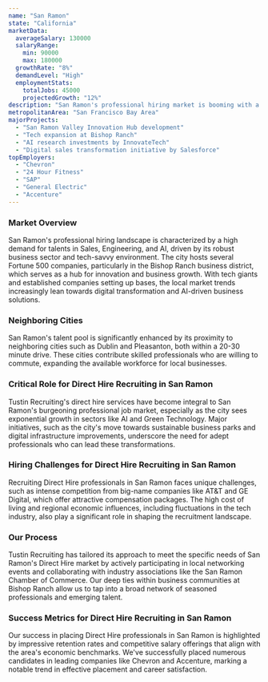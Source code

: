 ```yaml
---
name: "San Ramon"
state: "California"
marketData:
  averageSalary: 130000
  salaryRange:
    min: 90000
    max: 180000
  growthRate: "8%"
  demandLevel: "High"
  employmentStats:
    totalJobs: 45000
    projectedGrowth: "12%"
description: "San Ramon's professional hiring market is booming with a strong focus on technology-driven roles."
metropolitanArea: "San Francisco Bay Area"
majorProjects:
  - "San Ramon Valley Innovation Hub development"
  - "Tech expansion at Bishop Ranch"
  - "AI research investments by InnovateTech"
  - "Digital sales transformation initiative by Salesforce"
topEmployers:
  - "Chevron"
  - "24 Hour Fitness"
  - "SAP"
  - "General Electric"
  - "Accenture"
---
```


### Market Overview
San Ramon's professional hiring landscape is characterized by a high demand for talents in Sales, Engineering, and AI, driven by its robust business sector and tech-savvy environment. The city hosts several Fortune 500 companies, particularly in the Bishop Ranch business district, which serves as a hub for innovation and business growth. With tech giants and established companies setting up bases, the local market trends increasingly lean towards digital transformation and AI-driven business solutions.
### Neighboring Cities
San Ramon's talent pool is significantly enhanced by its proximity to neighboring cities such as Dublin and Pleasanton, both within a 20-30 minute drive. These cities contribute skilled professionals who are willing to commute, expanding the available workforce for local businesses.

### Critical Role for Direct Hire Recruiting in San Ramon
Tustin Recruiting's direct hire services have become integral to San Ramon's burgeoning professional job market, especially as the city sees exponential growth in sectors like AI and Green Technology. Major initiatives, such as the city's move towards sustainable business parks and digital infrastructure improvements, underscore the need for adept professionals who can lead these transformations.

### Hiring Challenges for Direct Hire Recruiting in San Ramon
Recruiting Direct Hire professionals in San Ramon faces unique challenges, such as intense competition from big-name companies like AT&T and GE Digital, which offer attractive compensation packages. The high cost of living and regional economic influences, including fluctuations in the tech industry, also play a significant role in shaping the recruitment landscape.

### Our Process
Tustin Recruiting has tailored its approach to meet the specific needs of San Ramon's Direct Hire market by actively participating in local networking events and collaborating with industry associations like the San Ramon Chamber of Commerce. Our deep ties within business communities at Bishop Ranch allow us to tap into a broad network of seasoned professionals and emerging talent.

### Success Metrics for Direct Hire Recruiting in San Ramon
Our success in placing Direct Hire professionals in San Ramon is highlighted by impressive retention rates and competitive salary offerings that align with the area's economic benchmarks. We've successfully placed numerous candidates in leading companies like Chevron and Accenture, marking a notable trend in effective placement and career satisfaction.